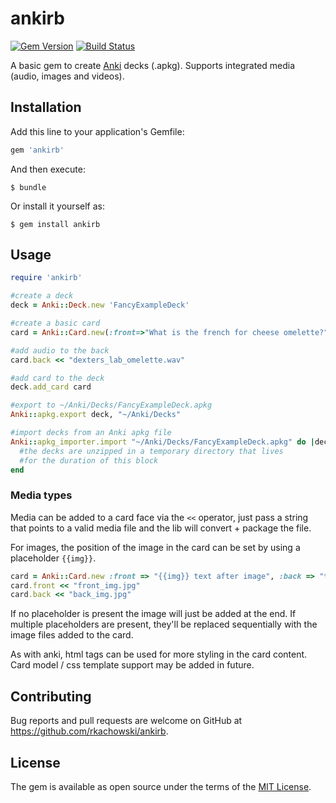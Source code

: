 # ankirb

[![Gem Version](https://badge.fury.io/rb/ankirb.svg)](https://badge.fury.io/rb/ankirb)  [![Build Status](https://travis-ci.org/rkachowski/anki-rb.svg?branch=master)](https://travis-ci.org/rkachowski/anki-rb)
 
A basic gem to create [Anki](http://ankisrs.net/) decks (.apkg). Supports integrated media (audio, images and videos).

## Installation

Add this line to your application's Gemfile:

```ruby
gem 'ankirb'
```

And then execute:

    $ bundle

Or install it yourself as:

    $ gem install ankirb

## Usage

```ruby
require 'ankirb'

#create a deck
deck = Anki::Deck.new 'FancyExampleDeck'

#create a basic card
card = Anki::Card.new(:front=>"What is the french for cheese omelette?", :back=>"Omelette au fromage")

#add audio to the back
card.back << "dexters_lab_omelette.wav"

#add card to the deck
deck.add_card card

#export to ~/Anki/Decks/FancyExampleDeck.apkg
Anki::apkg.export deck, "~/Anki/Decks"

#import decks from an Anki apkg file
Anki::apkg_importer.import "~/Anki/Decks/FancyExampleDeck.apkg" do |decks|
  #the decks are unzipped in a temporary directory that lives
  #for the duration of this block
end
```

### Media types

Media can be added to a card face via the `<<` operator, just pass a string that points to a valid media file and the lib will convert + package the file. 

For images, the position of the image in the card can be set by using a placeholder `{{img}}`. 

```ruby
card = Anki::Card.new :front => "{{img}} text after image", :back => "text before image {{img}}"
card.front << "front_img.jpg"
card.back << "back_img.jpg"
```

If no placeholder is present the image will just be added at the end. If multiple placeholders are present, they'll be replaced sequentially with the image files added to the card.

As with anki, html tags can be used for more styling in the card content. Card model / css template support may be added in future.

## Contributing

Bug reports and pull requests are welcome on GitHub at https://github.com/rkachowski/ankirb.


## License

The gem is available as open source under the terms of the [MIT License](http://opensource.org/licenses/MIT).

